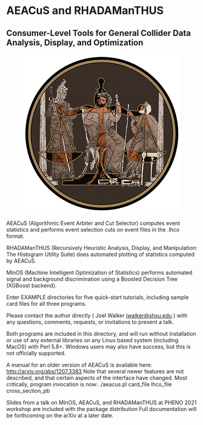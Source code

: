 # AEACuS and RHADAManTHUS
## Consumer-Level Tools for General Collider Data Analysis, Display, and Optimization
<p align="center"><img src="LOGO/Judges_420.png"/></p>

AEACuS (Algorithmic Event Arbiter and Cut Selector)
computes event statistics
and performs event selection cuts
on event files in the .lhco format.

RHADAManTHUS (Recursively Heuristic Analysis, Display,
and Manipulation: The Histogram Utility Suite)
does automated plotting
of statistics computed by AEACuS.

MInOS (Machine Intelligent Optimization of Statistics)
performs automated signal and background discrimination
using a Boosted Decision Tree (XGBoost backend).

Enter EXAMPLE directories for
five quick-start tutorials, including
sample card files for all three programs.

Please contact the author directly
( Joel Walker <jwalker@shsu.edu> )
with any questions, comments, requests,
or invitations to present a talk.

Both programs are included in this
directory, and will run without
installation or use of any external
libraries on any Linux based system
(including MacOS) with Perl 5.8+.
Windows users may also have success,
but this is not officially supported.

A manual for an older version
of AEACuS is available here:
http://arxiv.org/abs/1207.3383
Note that several newer features are
not described, and that certain aspects
of the interface have changed.  Most
critically, program invocation is now:
./aeacus.pl card_file lhco_file cross_section_pb

Slides from a talk on MInOS, AEACuS, and RHADAManTHUS at PHENO 2021
workshop are included with the package distribution
Full documentation will be forthcoming on the arXiv at a later date.

